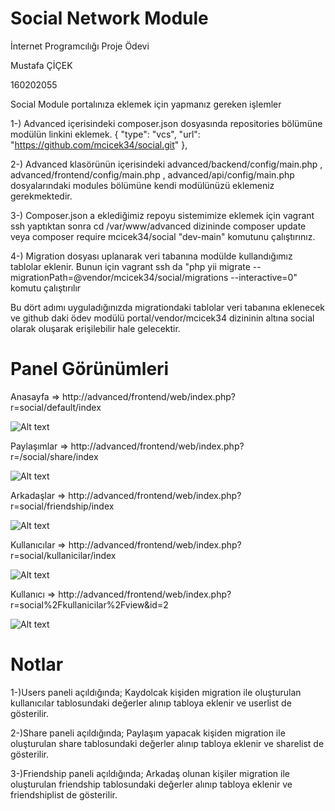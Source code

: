 # Social Network Module

İnternet Programcılığı Proje Ödevi

Mustafa ÇİÇEK 

160202055

Social Module portalınıza eklemek için yapmanız gereken işlemler

1-) Advanced içerisindeki composer.json dosyasında repositories bölümüne modülün linkini eklemek. { "type": "vcs", "url": "https://github.com/mcicek34/social.git" },

2-) Advanced klasörünün içerisindeki advanced/backend/config/main.php , advanced/frontend/config/main.php , advanced/api/config/main.php dosyalarındaki modules bölümüne kendi modülünüzü eklemeniz gerekmektedir.

3-) Composer.json a eklediğimiz repoyu sistemimize eklemek için vagrant ssh yaptıktan sonra cd /var/www/advanced dizininde composer update veya composer require mcicek34/social "dev-main" komutunu çalıştırınız.

4-) Migration dosyası uplanarak veri tabanına modülde kullandığımız tablolar eklenir. Bunun için vagrant ssh da "php yii migrate --migrationPath=@vendor/mcicek34/social/migrations --interactive=0" komutu çalıştırılır

Bu dört adımı uyguladığınızda migrationdaki tablolar veri tabanına eklenecek ve github daki ödev modülü portal/vendor/mcicek34 dizininin altına social olarak oluşarak erişilebilir hale gelecektir.


# Panel Görünümleri

Anasayfa => http://advanced/frontend/web/index.php?r=social/default/index

![Alt text](https://i.hizliresim.com/cfdRCB.png)

Paylaşımlar => http://advanced/frontend/web/index.php?r=/social/share/index

![Alt text](https://i.hizliresim.com/DRrdP2.png)

Arkadaşlar => http://advanced/frontend/web/index.php?r=social/friendship/index

![Alt text](https://i.hizliresim.com/gtzLMc.png)

Kullanıcılar => http://advanced/frontend/web/index.php?r=social/kullanicilar/index

![Alt text](https://i.hizliresim.com/qp6bhi.png)

Kullanıcı => http://advanced/frontend/web/index.php?r=social%2Fkullanicilar%2Fview&id=2

![Alt text](https://i.hizliresim.com/hxovX1.png)


# Notlar

1-)Users paneli açıldığında;
    Kaydolcak kişiden migration ile oluşturulan kullanıcılar tablosundaki değerler alınıp tabloya eklenir ve userlist de gösterilir.

2-)Share paneli açıldığında;
    Paylaşım yapacak kişiden migration ile oluşturulan share tablosundaki değerler alınıp tabloya eklenir ve sharelist de gösterilir.

3-)Friendship paneli açıldığında;
     Arkadaş olunan kişiler migration ile oluşturulan friendship tablosundaki değerler alınıp tabloya eklenir ve friendshiplist de gösterilir.
